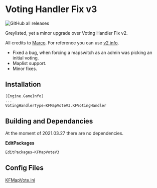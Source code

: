 # Voting Handler Fix v3

![GitHub all releases](https://img.shields.io/github/downloads/InsultingPros/KFMapVoteV3/total)

Greylisted, yet a minor upgrade over Voting Handler Fix v2.

All credits to [Marco](https://steamcommunity.com/profiles/76561197975509070/). For reference you can use [v2 info](https://forums.tripwireinteractive.com/index.php?threads/mod-voting-handler-fix.43202/).

* Fixed a bug, when forcing a mapswitch as an admin was picking an initial voting.
* Maplist support.
* Minor fixes.

## Installation

```cpp
[Engine.GameInfo]
...
VotingHandlerType=KFMapVoteV3.KFVotingHandler
```

## Building and Dependancies

At the moment of 2021.03.27 there are no dependencies.

**EditPackages**

```cpp
EditPackages=KFMapVoteV3
```

## Config Files

[KFMapVote.ini](Configs/KFMapVote.ini 'main config')
